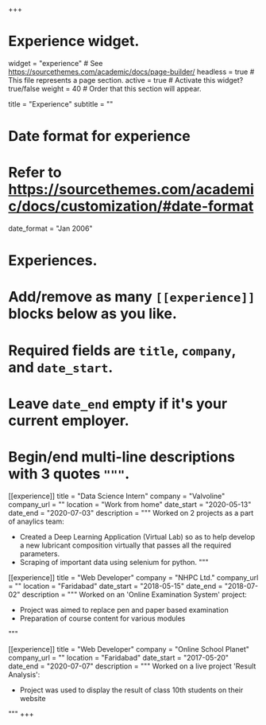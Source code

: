 +++
# Experience widget.
widget = "experience"  # See https://sourcethemes.com/academic/docs/page-builder/
headless = true  # This file represents a page section.
active = true  # Activate this widget? true/false
weight = 40  # Order that this section will appear.

title = "Experience"
subtitle = ""

# Date format for experience
#   Refer to https://sourcethemes.com/academic/docs/customization/#date-format
date_format = "Jan 2006"

# Experiences.
#   Add/remove as many `[[experience]]` blocks below as you like.
#   Required fields are `title`, `company`, and `date_start`.
#   Leave `date_end` empty if it's your current employer.
#   Begin/end multi-line descriptions with 3 quotes `"""`.
[[experience]]
  title = "Data Science Intern"
  company = "Valvoline"
  company_url = ""
  location = "Work from home"
  date_start = "2020-05-13"
  date_end = "2020-07-03"
  description = """
  Worked on 2 projects as a part of anaylics team:
  
   * Created a Deep Learning Application (Virtual Lab) so as to help develop a new    lubricant composition virtually that passes all the required parameters. 
   * Scraping of important data using selenium for python. 
  """
  
[[experience]]
  title = "Web Developer"
  company = "NHPC Ltd."
  company_url = ""
  location = "Faridabad"
  date_start = "2018-05-15"
  date_end = "2018-07-02"
  description = """
  Worked on an 'Online Examination System' project:
  
   * Project was aimed to replace pen and paper based examination
   * Preparation of course content for various modules
  
  """

[[experience]]
  title = "Web Developer"
  company = "Online School Planet"
  company_url = ""
  location = "Faridabad"
  date_start = "2017-05-20"
  date_end = "2020-07-07"
  description = """ 
  Worked on a live project 'Result Analysis':
  
   * Project was used to display the result of class 10th students on their website
  
  """
+++
